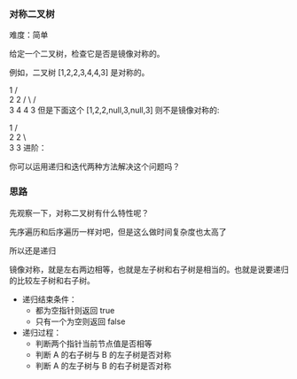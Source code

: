 ### 对称二叉树

难度：简单

给定一个二叉树，检查它是否是镜像对称的。

例如，二叉树 [1,2,2,3,4,4,3] 是对称的。

1
/ \
2 2
/ \ / \
3 4 4 3
但是下面这个 [1,2,2,null,3,null,3] 则不是镜像对称的:

1
/ \
2 2
\ \
3 3
进阶：

你可以运用递归和迭代两种方法解决这个问题吗？

### 思路
先观察一下，对称二叉树有什么特性呢？

先序遍历和后序遍历一样对吧，但是这么做时间复杂度也太高了

所以还是递归

镜像对称，就是左右两边相等，也就是左子树和右子树是相当的。也就是说要递归的比较左子树和右子树。

- 递归结束条件：
  - 都为空指针则返回 true 
  - 只有一个为空则返回 false
- 递归过程： 
  - 判断两个指针当前节点值是否相等
  - 判断 A 的右子树与 B 的左子树是否对称
  - 判断 A 的左子树与 B 的右子树是否对称